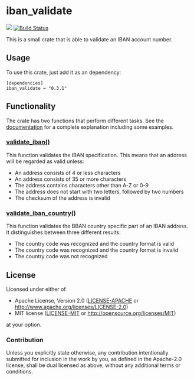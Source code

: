 # iban_validate
[![](http://meritbadge.herokuapp.com/iban_validate)](https://crates.io/crates/iban_validate)
[![Build Status](https://travis-ci.org/ThomasdenH/iban_validate.svg?branch=master)](https://travis-ci.org/ThomasdenH/iban_validate)

This is a small crate that is able to validate an IBAN account number.

## Usage
To use this crate, just add it as an dependency:
    
    [dependencies]
    iban_validate = "0.3.1"

## Functionality
The crate has two functions that perform different tasks. See the [documentation](https://docs.rs/iban_validate/) for a
complete explanation including some examples.

### [validate_iban()](https://docs.rs/iban_validate/0.3.1/iban/fn.validate_iban.html)
This function validates the IBAN specification. This means that an address will be regarded as valid unless:
- An address consists of 4 or less characters
- An address consists of 35 or more characters
- The address contains characters other than A-Z or 0-9
- The address does not start with two letters, followed by two numbers
- The checksum of the address is invalid

### [validate_iban_country()](https://docs.rs/iban_validate/0.3.1/iban/fn.validate_iban_country.html)
This function validates the BBAN country specific part of an IBAN address. It distinguishes between three different 
results:
- The country code was recognized and the country format is valid
- The country code was recognized and the country format is invalid
- The country code was not recognized

## License

Licensed under either of

 * Apache License, Version 2.0
   ([LICENSE-APACHE](LICENSE-APACHE) or http://www.apache.org/licenses/LICENSE-2.0)
 * MIT license
   ([LICENSE-MIT](LICENSE-MIT) or http://opensource.org/licenses/MIT)

at your option.

### Contribution

Unless you explicitly state otherwise, any contribution intentionally submitted
for inclusion in the work by you, as defined in the Apache-2.0 license, shall be
dual licensed as above, without any additional terms or conditions.